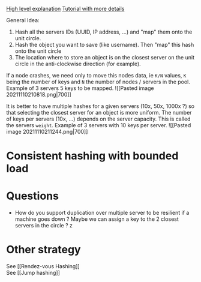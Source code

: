 [High level explanation](https://www.toptal.com/big-data/consistent-hashing)
[Tutorial with more details](https://docs.openstack.org/swift/latest/ring_background.html)

General Idea:
1. Hash all the servers IDs (UUID, IP address, ...) and "map" them onto the unit circle.
1. Hash the object you want to save (like username). Then "map" this hash onto the unit circle
1. The location where to store an object is on the closest server on the unit circle in the anti-clockwise direction (for example). 

If a node crashes, we need only to move this nodes data, ie `K/N` values, `K` being the number of keys and `N` the number of nodes / servers in the pool.  
Example of 3 servers 5 keys to be mapped.
![[Pasted image 20211110210818.png|700]]

It is better to have multiple hashes for a given servers (10x, 50x, 1000x ?) so that selecting the closest server for an object is more uniform. The number of keys per servers (10x, ...) depends on the server capacity. This is called the servers `weight`. 
Example of 3 servers with 10 keys per server.
![[Pasted image 20211110211244.png|700]]

# Consistent hashing with bounded load

# Questions 
- How do you support duplication over multiple server to be resilient if a machine goes down ? Maybe we can assign a key to the 2 closest servers in the circle ? z


# Other strategy
See [[Rendez-vous Hashing]]  
See [[Jump hashing]]